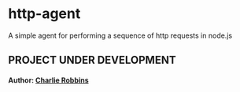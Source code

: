 # http-agent

A simple agent for performing a sequence of http requests in node.js

## PROJECT UNDER DEVELOPMENT


#### Author: [Charlie Robbins](http://www.charlierobbins.com)